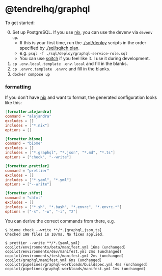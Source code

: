 # @tendrelhq/graphql

To get started:

0. Set up PostgreSQL. If you use [nix], you can use the devenv via `devenv up`.
   - If this is your first time, run the [./sql/deploy](./sql/deploy) scripts in the order specified by [./sql/sqitch.plan](./sql/sqitch.plan).
   - e.g. `psql -f ./sql/deploy/graphql-service-role.sql`
   - You can use [sqitch] if you feel like it. I use it during development.
1. `cp .env.local.template .env.local` and fill in the blanks.
2. `cp .envrc.template .envrc` and fill in the blanks.
3. `docker compose up`

### formatting

If you don't have [nix] and want to format, the generated configuration looks
like this:

```toml
[formatter.alejandra]
command = "alejandra"
excludes = []
includes = ["*.nix"]
options = []

[formatter.biome]
command = "biome"
excludes = []
includes = ["*.graphql", "*.json", "*.md", "*.ts"]
options = ["check", "--write"]

[formatter.prettier]
command = "prettier"
excludes = []
includes = ["*.yaml", "*.yml"]
options = ["--write"]

[formatter.shfmt]
command = "shfmt"
excludes = []
includes = ["*.sh", "*.bash", "*.envrc", "*.envrc.*"]
options = ["-s", "-w", "-i", "2"]
```

You can derive the correct commands from there, e.g.

```
$ biome check --write **/*.{graphql,json,ts}
Checked 198 files in 107ms. No fixes applied.

$ prettier --write **/*.{yaml,yml}
copilot/environments/beta/manifest.yml 16ms (unchanged)
copilot/environments/dev/manifest.yml 2ms (unchanged)
copilot/environments/test/manifest.yml 2ms (unchanged)
copilot/graphql/manifest.yml 6ms (unchanged)
copilot/pipelines/graphql-workloads/buildspec.yml 4ms (unchanged)
copilot/pipelines/graphql-workloads/manifest.yml 1ms (unchanged)
```

[nix]: https://nixos.org/download/
[sqitch]: https://sqitch.org/
